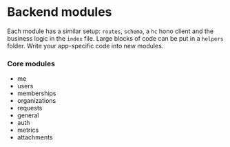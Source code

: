 # Backend modules
Each module has a similar setup: `routes`, `schema`, a `hc` hono client and the business logic in the `index` file. Large blocks of code can be put in a `helpers` folder. Write your app-specific code into new modules.

### Core modules
* me
* users
* memberships
* organizations
* requests
* general
* auth
* metrics
* attachments
